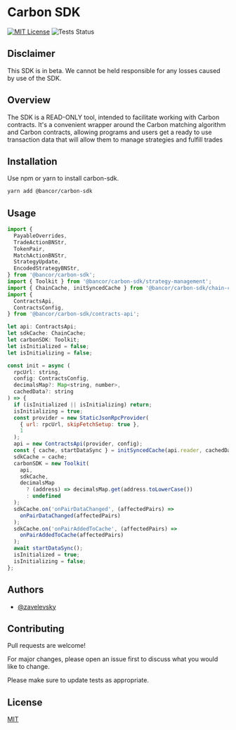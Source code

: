 # Carbon SDK

[![MIT License](https://img.shields.io/badge/License-MIT-green.svg)](https://choosealicense.com/licenses/mit/)
![Tests Status](https://github.com/bancorprotocol/carbon-sdk/actions/workflows/test.yml/badge.svg?branch=main)

## Disclaimer

This SDK is in beta. We cannot be held responsible for any losses caused by use of the SDK.

## Overview

The SDK is a READ-ONLY tool, intended to facilitate working with Carbon contracts. It's a convenient wrapper around the Carbon matching algorithm and Carbon contracts, allowing programs and users get a ready to use transaction data that will allow them to manage strategies and fulfill trades

## Installation

Use npm or yarn to install carbon-sdk.

```bash
yarn add @bancor/carbon-sdk
```

## Usage

```js
import {
  PayableOverrides,
  TradeActionBNStr,
  TokenPair,
  MatchActionBNStr,
  StrategyUpdate,
  EncodedStrategyBNStr,
} from '@bancor/carbon-sdk';
import { Toolkit } from '@bancor/carbon-sdk/strategy-management';
import { ChainCache, initSyncedCache } from '@bancor/carbon-sdk/chain-cache';
import {
  ContractsApi,
  ContractsConfig,
} from '@bancor/carbon-sdk/contracts-api';

let api: ContractsApi;
let sdkCache: ChainCache;
let carbonSDK: Toolkit;
let isInitialized = false;
let isInitializing = false;

const init = async (
  rpcUrl: string,
  config: ContractsConfig,
  decimalsMap?: Map<string, number>,
  cachedData?: string
) => {
  if (isInitialized || isInitializing) return;
  isInitializing = true;
  const provider = new StaticJsonRpcProvider(
    { url: rpcUrl, skipFetchSetup: true },
    1
  );
  api = new ContractsApi(provider, config);
  const { cache, startDataSync } = initSyncedCache(api.reader, cachedData);
  sdkCache = cache;
  carbonSDK = new Toolkit(
    api,
    sdkCache,
    decimalsMap
      ? (address) => decimalsMap.get(address.toLowerCase())
      : undefined
  );
  sdkCache.on('onPairDataChanged', (affectedPairs) =>
    onPairDataChanged(affectedPairs)
  );
  sdkCache.on('onPairAddedToCache', (affectedPairs) =>
    onPairAddedToCache(affectedPairs)
  );
  await startDataSync();
  isInitialized = true;
  isInitializing = false;
};
```

## Authors

- [@zavelevsky](https://www.github.com/zavelevsky)

## Contributing

Pull requests are welcome!

For major changes, please open an issue first
to discuss what you would like to change.

Please make sure to update tests as appropriate.

## License

[MIT](https://choosealicense.com/licenses/mit/)
